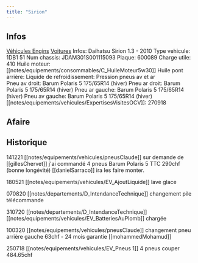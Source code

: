 ```yaml
---
title: "Sirion"
---
```


## Infos
[Véhicules Engins](notes/equipements/vehicules/L_VehiculesEngins.md) [Voitures](notes/equipements/vehicules/C_Voitures.md)
Infos: Daihatsu Sirion 1.3 - 2010
Type vehicule: 1DB1 51
Num chassis: JDAM301S001115093
Plaque: 600089
Charge utile: 410
Huile moteur: [[notes/equipements/consommables/C_HuileMoteur5w30]]
Huile pont arrière:
Liquide de refroidissement:
Pression pneus av et ar   
Pneu av droit: Barum Polaris 5 175/65R14 (hiver)
Pneu ar droit: Barum Polaris 5 175/65R14 (hiver)
Pneu ar gauche: Barum Polaris 5 175/65R14 (hiver)
Pneu av gauche: Barum Polaris 5 175/65R14 (hiver)
[[notes/equipements/vehicules/ExpertisesVisitesOCV]]: 270918

## Afaire 

## Historique
141221 [[notes/equipements/vehicules/pneusClaude]] sur demande de [[gillesChervet]] j'ai commandé 4 pneus Barum Polaris 5 TTC 290chf (bonne longévité) [[danielSarraco]] ira les faire monter.

180521 [[notes/equipements/vehicules/EV_AjoutLiquide]] lave glace

070820 [[notes/departements/D_IntendanceTechnique]] changement pile télécommande

310720 [[notes/departements/D_IntendanceTechnique]] [[notes/equipements/vehicules/EV_BatteriesAuPlomb]] chargée

100320 [[notes/equipements/vehicules/pneusClaude]] changement pneu arrière gauche 63chf - 24 mois garantie [[mohammedMohamud]]

250718 [[notes/equipements/vehicules/EV_Pneus 1]] 4 pneus couper 484.65chf



